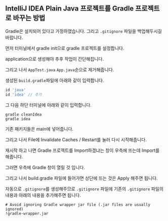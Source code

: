 ## IntelliJ IDEA Plain Java 프로젝트를 Gradle 프로젝트로 바꾸는 방법

Gradle은 설치되어 있다고 가정하였습니다. 그리고 `.gitignore` 파일을 백업해두시길 바랍니다.

먼저 터미널에서 gradle init으로 gradle 프로젝트를 설정합니다.

application으로 생성해야 추후 작업이 간단해집니다.

그리고 나서 `AppTest.java` `App.java`순으로 제거해줍니다.

생성된 `build.gradle`파일에 아래와 같이 입력합니다.

```groovy
id 'java'
id 'idea' // 추가
```

그 다음 하단 터미널에 아래와 같이 입력합니다.

```shell
gradle cleanIdea
gradle idea
```

기존 패키지들은 main에 넣어줍니다.

그리고 나서 File에 Invalidate Caches / Restart를 눌러 다시 시작해줍니다.

재시작 하고 나면 Gradle 프로젝트를 Import하겠냐는 창이 우측에 뜨는데 Import를 해줍니다.

그러면 우측에 Gradle 창이 열릴 것 입니다.

그리고 나서 build.gradle 파일에 들어가면 상단에 뜨는 것은 Apply 해주면 됩니다.

자동으로 `.gitignore`를 생성해주므로 `.gitignore` 파일에 기존의 `.gitignore` 파일의 내용과 아래의 내용을 추가해주면 됩니다.

```
# Avoid ignoring Gradle wrapper jar file (.jar files are usually ignored)
!gradle-wrapper.jar
```

